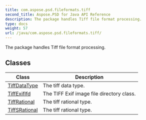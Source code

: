 ```yaml
---
title: com.aspose.psd.fileformats.tiff
second_title: Aspose.PSD for Java API Reference
description: The package handles Tiff file format processing.
type: docs
weight: 57
url: /java/com.aspose.psd.fileformats.tiff/
---
```



The package handles Tiff file format processing.


## Classes

| Class | Description |
| --- | --- |
| [TiffDataType](../com.aspose.psd.fileformats.tiff/tiffdatatype) | The tiff data type. |
| [TiffExifIfd](../com.aspose.psd.fileformats.tiff/tiffexififd) | The TIFF Exif image file directory class. |
| [TiffRational](../com.aspose.psd.fileformats.tiff/tiffrational) | The tiff rational type. |
| [TiffSRational](../com.aspose.psd.fileformats.tiff/tiffsrational) | The tiff rational type. |
